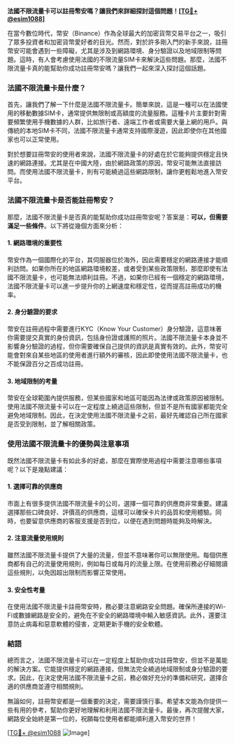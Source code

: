 **法國不限流量卡可以註冊幣安嗎？讓我們來詳細探討這個問題！[[TG💪+ @esim1088](https://t.me/s/esim1088)]**

在當今數位時代，幣安（Binance）作為全球最大的加密貨幣交易平台之一，吸引了眾多投資者和加密貨幣愛好者的目光。然而，對於許多剛入門的新手來說，註冊幣安可能會遇到一些障礙，尤其是涉及到網路環境、身分驗證以及地域限制等問題。這時，有人會考慮使用法國的不限流量SIM卡來解決這些問題。那麼，法國不限流量卡真的能幫助你成功註冊幣安嗎？讓我們一起來深入探討這個話題。

### 法國不限流量卡是什麼？

首先，讓我們了解一下什麼是法國不限流量卡。簡單來說，這是一種可以在法國使用的移動數據SIM卡，通常提供無限制或高額度的流量服務。這種卡片主要針對需要頻繁使用手機數據的人群，比如旅行者、遠端工作者或需要大量上網的用戶。與傳統的本地SIM卡不同，法國不限流量卡通常支持國際漫遊，因此即使你在其他國家也可以正常使用。

對於想要註冊幣安的使用者來說，法國不限流量卡的好處在於它能夠提供穩定且快速的網路連接。尤其是在中國大陸，由於網路政策的原因，幣安可能無法直接訪問。而使用法國不限流量卡，則有可能繞過這些網路限制，讓你更輕鬆地進入幣安平台。

### 法國不限流量卡是否能註冊幣安？

那麼，法國不限流量卡是否真的能幫助你成功註冊幣安呢？答案是：**可以，但需要滿足一些條件**。以下將從幾個方面來分析：

#### 1. 網路環境的重要性

幣安作為一個國際化的平台，其伺服器位於海外，因此需要穩定的網路連接才能順利訪問。如果你所在的地區網路環境較差，或者受到某些政策限制，那麼即使有法國不限流量卡，也可能無法順利註冊。不過，如果你已經有一個穩定的網路環境，法國不限流量卡可以進一步提升你的上網速度和穩定性，從而提高註冊成功的機率。

#### 2. 身分驗證的要求

幣安在註冊過程中需要進行KYC（Know Your Customer）身分驗證，這意味著你需要提交真實的身份資訊，包括身份證或護照的照片。法國不限流量卡本身並不影響身分驗證的過程，但你需要確保自己提供的資訊是真實有效的。此外，幣安可能會對來自某些地區的使用者進行額外的審核，因此即使使用法國不限流量卡，也不能保證百分之百成功註冊。

#### 3. 地域限制的考量

幣安在全球範圍內提供服務，但某些國家和地區可能因為法律或政策原因被限制。使用法國不限流量卡可以在一定程度上繞過這些限制，但並不是所有國家都能完全避免地域限制。因此，在決定使用法國不限流量卡之前，最好先確認自己所在國家是否受到限制，並了解相關政策。

### 使用法國不限流量卡的優勢與注意事項

既然法國不限流量卡有如此多的好處，那麼在實際使用過程中需要注意哪些事項呢？以下是幾點建議：

#### 1. 選擇可靠的供應商

市面上有很多提供法國不限流量卡的公司，選擇一個可靠的供應商非常重要。建議選擇那些口碑良好、評價高的供應商，這樣可以確保卡片的品質和使用體驗。同時，也要留意供應商的客服支援是否到位，以便在遇到問題時能夠及時解決。

#### 2. 注意流量使用規則

雖然法國不限流量卡提供了大量的流量，但並不意味著你可以無限使用。每個供應商都有自己的流量使用規則，例如每日或每月的流量上限。在使用前務必仔細閱讀這些規則，以免因超出限制而影響正常使用。

#### 3. 安全性考量

在使用法國不限流量卡註冊幣安時，務必要注意網路安全問題。確保所連接的Wi-Fi或數據網路是安全的，避免在不安全的網路環境中輸入敏感資訊。此外，還要注意防止病毒和惡意軟體的侵害，定期更新手機的安全軟體。

### 結語

總而言之，法國不限流量卡可以在一定程度上幫助你成功註冊幣安，但並不是萬能的解決方案。它能提供穩定的網路連接，但無法完全繞過地域限制或身分驗證的要求。因此，在決定使用法國不限流量卡之前，務必做好充分的準備和研究，選擇合適的供應商並遵守相關規則。

無論如何，註冊幣安都是一個重要的決定，需要謹慎行事。希望本文能為你提供一些有用的參考，幫助你更好地理解和利用法國不限流量卡。最後，再次提醒大家，網路安全始終是第一位的，祝願每位使用者都能順利進入幣安的世界！

[[TG💪+ @esim1088](https://t.me/s/esim1088) ![Image](https://i.postimg.cc/4NQfJmqS/Snipaste-2025-05-13-00-14-12.png)]